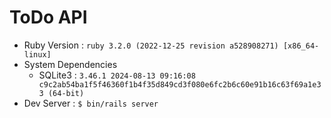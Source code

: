 # ToDo API

- Ruby Version : `ruby 3.2.0 (2022-12-25 revision a528908271) [x86_64-linux]`
- System Dependencies
    - SQLite3 : `3.46.1 2024-08-13 09:16:08 c9c2ab54ba1f5f46360f1b4f35d849cd3f080e6fc2b6c60e91b16c63f69a1e33 (64-bit)`
- Dev Server : `$ bin/rails server`
